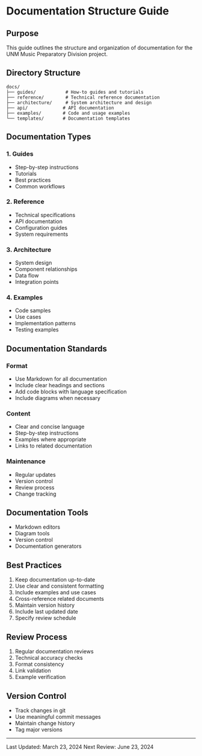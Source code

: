 # Documentation Structure Guide

## Purpose
This guide outlines the structure and organization of documentation for the UNM Music Preparatory Division project.

## Directory Structure
```
docs/
├── guides/           # How-to guides and tutorials
├── reference/        # Technical reference documentation
├── architecture/     # System architecture and design
├── api/             # API documentation
├── examples/        # Code and usage examples
└── templates/       # Documentation templates
```

## Documentation Types

### 1. Guides
- Step-by-step instructions
- Tutorials
- Best practices
- Common workflows

### 2. Reference
- Technical specifications
- API documentation
- Configuration guides
- System requirements

### 3. Architecture
- System design
- Component relationships
- Data flow
- Integration points

### 4. Examples
- Code samples
- Use cases
- Implementation patterns
- Testing examples

## Documentation Standards

### Format
- Use Markdown for all documentation
- Include clear headings and sections
- Add code blocks with language specification
- Include diagrams when necessary

### Content
- Clear and concise language
- Step-by-step instructions
- Examples where appropriate
- Links to related documentation

### Maintenance
- Regular updates
- Version control
- Review process
- Change tracking

## Documentation Tools
- Markdown editors
- Diagram tools
- Version control
- Documentation generators

## Best Practices
1. Keep documentation up-to-date
2. Use clear and consistent formatting
3. Include examples and use cases
4. Cross-reference related documents
5. Maintain version history
6. Include last updated date
7. Specify review schedule

## Review Process
1. Regular documentation reviews
2. Technical accuracy checks
3. Format consistency
4. Link validation
5. Example verification

## Version Control
- Track changes in git
- Use meaningful commit messages
- Maintain change history
- Tag major versions

---
Last Updated: March 23, 2024
Next Review: June 23, 2024 